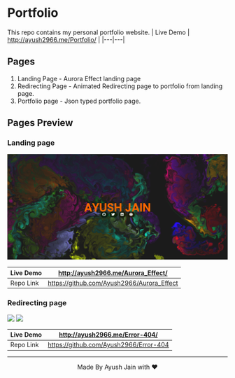 # Portfolio
This repo contains my personal portfolio website.
| Live Demo | http://ayush2966.me/Portfolio/ |
|---|---|

## Pages
1. Landing Page - Aurora Effect landing page
2. Redirecting Page - Animated Redirecting page to portfolio from landing page.
3. Portfolio page - Json typed portfolio page.

## Pages Preview
### Landing page
<p>
  <img src="images/Screenshot%202023-06-21%20133504.png"/>
</p>

|Live Demo| http://ayush2966.me/Aurora_Effect/ |
|----|----|
|Repo Link| https://github.com/Ayush2966/Aurora_Effect |

### Redirecting page
<p>
  <img src="a1.png"/>
  <img src="a2.png"/>  
</p>

|Live Demo| http://ayush2966.me/Error-404/ |
|----|----|
|Repo Link| https://github.com/Ayush2966/Error-404 |
<hr>
<p align="center">
  Made By Ayush Jain with ❤️
  </p>
